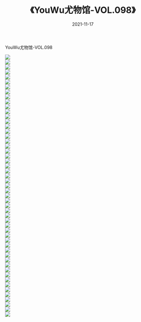 ﻿---
layout: post
title:  《YouWu尤物馆-VOL.098》
date:   2021-11-17
img: http://img.660000.xyz/Sharelink/网络美图/2021/YouWu尤物馆-VOL.098/000.jpg
categories: [美女, 清纯, 唯美]
---

YouWu尤物馆-VOL.098

  ![](http://img.660000.xyz/Sharelink/网络美图/2021/YouWu尤物馆-VOL.098/001.jpg) <br> ![](http://img.660000.xyz/Sharelink/网络美图/2021/YouWu尤物馆-VOL.098/002.jpg) <br> ![](http://img.660000.xyz/Sharelink/网络美图/2021/YouWu尤物馆-VOL.098/003.jpg) <br> ![](http://img.660000.xyz/Sharelink/网络美图/2021/YouWu尤物馆-VOL.098/004.jpg) <br> ![](http://img.660000.xyz/Sharelink/网络美图/2021/YouWu尤物馆-VOL.098/005.jpg) <br> ![](http://img.660000.xyz/Sharelink/网络美图/2021/YouWu尤物馆-VOL.098/006.jpg) <br> ![](http://img.660000.xyz/Sharelink/网络美图/2021/YouWu尤物馆-VOL.098/007.jpg) <br> ![](http://img.660000.xyz/Sharelink/网络美图/2021/YouWu尤物馆-VOL.098/008.jpg) <br> ![](http://img.660000.xyz/Sharelink/网络美图/2021/YouWu尤物馆-VOL.098/009.jpg) <br> ![](http://img.660000.xyz/Sharelink/网络美图/2021/YouWu尤物馆-VOL.098/010.jpg) <br> ![](http://img.660000.xyz/Sharelink/网络美图/2021/YouWu尤物馆-VOL.098/011.jpg) <br> ![](http://img.660000.xyz/Sharelink/网络美图/2021/YouWu尤物馆-VOL.098/012.jpg) <br> ![](http://img.660000.xyz/Sharelink/网络美图/2021/YouWu尤物馆-VOL.098/013.jpg) <br> ![](http://img.660000.xyz/Sharelink/网络美图/2021/YouWu尤物馆-VOL.098/014.jpg) <br> ![](http://img.660000.xyz/Sharelink/网络美图/2021/YouWu尤物馆-VOL.098/015.jpg) <br> ![](http://img.660000.xyz/Sharelink/网络美图/2021/YouWu尤物馆-VOL.098/016.jpg) <br> ![](http://img.660000.xyz/Sharelink/网络美图/2021/YouWu尤物馆-VOL.098/017.jpg) <br> ![](http://img.660000.xyz/Sharelink/网络美图/2021/YouWu尤物馆-VOL.098/018.jpg) <br> ![](http://img.660000.xyz/Sharelink/网络美图/2021/YouWu尤物馆-VOL.098/019.jpg) <br> ![](http://img.660000.xyz/Sharelink/网络美图/2021/YouWu尤物馆-VOL.098/020.jpg) <br> ![](http://img.660000.xyz/Sharelink/网络美图/2021/YouWu尤物馆-VOL.098/021.jpg) <br> ![](http://img.660000.xyz/Sharelink/网络美图/2021/YouWu尤物馆-VOL.098/022.jpg) <br> ![](http://img.660000.xyz/Sharelink/网络美图/2021/YouWu尤物馆-VOL.098/023.jpg) <br> ![](http://img.660000.xyz/Sharelink/网络美图/2021/YouWu尤物馆-VOL.098/024.jpg) <br> ![](http://img.660000.xyz/Sharelink/网络美图/2021/YouWu尤物馆-VOL.098/025.jpg) <br> ![](http://img.660000.xyz/Sharelink/网络美图/2021/YouWu尤物馆-VOL.098/026.jpg) <br> ![](http://img.660000.xyz/Sharelink/网络美图/2021/YouWu尤物馆-VOL.098/027.jpg) <br> ![](http://img.660000.xyz/Sharelink/网络美图/2021/YouWu尤物馆-VOL.098/028.jpg) <br> ![](http://img.660000.xyz/Sharelink/网络美图/2021/YouWu尤物馆-VOL.098/029.jpg) <br> ![](http://img.660000.xyz/Sharelink/网络美图/2021/YouWu尤物馆-VOL.098/030.jpg) <br> ![](http://img.660000.xyz/Sharelink/网络美图/2021/YouWu尤物馆-VOL.098/031.jpg) <br> ![](http://img.660000.xyz/Sharelink/网络美图/2021/YouWu尤物馆-VOL.098/032.jpg) <br> ![](http://img.660000.xyz/Sharelink/网络美图/2021/YouWu尤物馆-VOL.098/033.jpg) <br> ![](http://img.660000.xyz/Sharelink/网络美图/2021/YouWu尤物馆-VOL.098/034.jpg) <br> ![](http://img.660000.xyz/Sharelink/网络美图/2021/YouWu尤物馆-VOL.098/035.jpg) <br> ![](http://img.660000.xyz/Sharelink/网络美图/2021/YouWu尤物馆-VOL.098/036.jpg) <br> ![](http://img.660000.xyz/Sharelink/网络美图/2021/YouWu尤物馆-VOL.098/037.jpg) <br> ![](http://img.660000.xyz/Sharelink/网络美图/2021/YouWu尤物馆-VOL.098/038.jpg) <br> ![](http://img.660000.xyz/Sharelink/网络美图/2021/YouWu尤物馆-VOL.098/039.jpg) <br> ![](http://img.660000.xyz/Sharelink/网络美图/2021/YouWu尤物馆-VOL.098/040.jpg) <br> ![](http://img.660000.xyz/Sharelink/网络美图/2021/YouWu尤物馆-VOL.098/041.jpg) <br> ![](http://img.660000.xyz/Sharelink/网络美图/2021/YouWu尤物馆-VOL.098/042.jpg) <br> ![](http://img.660000.xyz/Sharelink/网络美图/2021/YouWu尤物馆-VOL.098/043.jpg) <br> ![](http://img.660000.xyz/Sharelink/网络美图/2021/YouWu尤物馆-VOL.098/044.jpg) <br> ![](http://img.660000.xyz/Sharelink/网络美图/2021/YouWu尤物馆-VOL.098/045.jpg) <br> ![](http://img.660000.xyz/Sharelink/网络美图/2021/YouWu尤物馆-VOL.098/046.jpg) <br> ![](http://img.660000.xyz/Sharelink/网络美图/2021/YouWu尤物馆-VOL.098/047.jpg) <br> ![](http://img.660000.xyz/Sharelink/网络美图/2021/YouWu尤物馆-VOL.098/048.jpg) <br> ![](http://img.660000.xyz/Sharelink/网络美图/2021/YouWu尤物馆-VOL.098/049.jpg) <br> ![](http://img.660000.xyz/Sharelink/网络美图/2021/YouWu尤物馆-VOL.098/050.jpg) <br> ![](http://img.660000.xyz/Sharelink/网络美图/2021/YouWu尤物馆-VOL.098/051.jpg) <br> ![](http://img.660000.xyz/Sharelink/网络美图/2021/YouWu尤物馆-VOL.098/052.jpg) <br> ![](http://img.660000.xyz/Sharelink/网络美图/2021/YouWu尤物馆-VOL.098/053.jpg) <br>